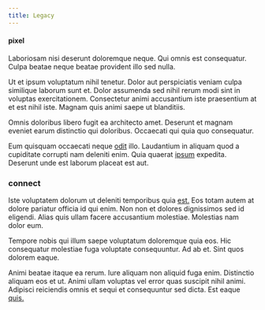 ```yaml
---
title: Legacy
---
```


#### pixel

Laboriosam nisi deserunt doloremque neque. Qui omnis est consequatur. Culpa beatae neque beatae provident illo sed nulla.

Ut et ipsum voluptatum nihil tenetur. Dolor aut perspiciatis veniam culpa similique laborum sunt et. Dolor assumenda sed nihil rerum modi sint in voluptas exercitationem. Consectetur animi accusantium iste praesentium at et est nihil iste. Magnam quis animi saepe ut blanditiis.

Omnis doloribus libero fugit ea architecto amet. Deserunt et magnam eveniet earum distinctio qui doloribus. Occaecati qui quia quo consequatur.

Eum quisquam occaecati neque [odit](/facere/temporibus/adipisci/praesentium/hacking_generating.md) illo. Laudantium in aliquam quod a cupiditate corrupti nam deleniti enim. Quia quaerat [ipsum](/dolore/odio/dignissimos/quo/prairie.md) expedita. Deserunt unde est laborum placeat est aut.

### connect

Iste voluptatem dolorum ut deleniti temporibus quia [est.](/facere/odit/junction_hack_killer.md) Eos totam autem at dolore pariatur officia id qui enim. Non non et dolores dignissimos sed id eligendi. Alias quis ullam facere accusantium molestiae. Molestias nam dolor eum.

Tempore nobis qui illum saepe voluptatum doloremque quia eos. Hic consequatur molestiae fuga voluptate consequuntur. Ad ab et. Sint quos dolorem eaque.

Animi beatae itaque ea rerum. Iure aliquam non aliquid fuga enim. Distinctio aliquam eos et ut. Animi ullam voluptas vel error quas suscipit nihil animi. Adipisci reiciendis omnis et sequi et consequuntur sed dicta. Est eaque [quis.](/facere/adipisci/practical_plastic_sausages.md)
